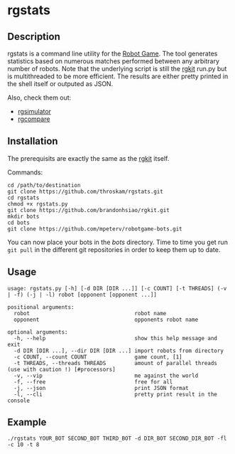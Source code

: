 rgstats
=======

Description
-----------

rgstats is a command line utility for the [Robot Game](http://robotgame.org/ "Robot Game").
The tool generates statistics based on numerous matches performed between any arbitrary number of robots.
Note that the underlying script is still the [rgkit](https://github.com/brandonhsiao/rgkit "rgkit") run.py but is multithreaded to be more efficient.
The results are either pretty printed in the shell itself or outputed as JSON.

Also, check them out:
- [rgsimulator](https://github.com/mpeterv/rgsimulator "rgsimulator")
- [rgcompare](https://github.com/mueslo/rgcompare "rgcompare")

Installation
---------------

The prerequisits are exactly the same as the [rgkit](https://github.com/brandonhsiao/rgkit "rgkit") itself.

Commands:

	cd /path/to/destination
	git clone https://github.com/throskam/rgstats.git
	cd rgstats
	chmod +x rgstats.py
	git clone https://github.com/brandonhsiao/rgkit.git
	mkdir bots
	cd bots
	git clone https://github.com/mpeterv/robotgame-bots.git

You can now place your bots in the _bots_ directory.
Time to time you get run `git pull` in the different git repositories in order to keep them up to date.

Usage
-----

	usage: rgstats.py [-h] [-d DIR [DIR ...]] [-c COUNT] [-t THREADS] (-v | -f) (-j | -l) robot [opponent [opponent ...]]

	positional arguments:
	  robot                                 robot name
	  opponent                              opponents robot name

	optional arguments:
	  -h, --help                            show this help message and exit
	  -d DIR [DIR ...], --dir DIR [DIR ...] import robots from directory
	  -c COUNT, --count COUNT               game count, [1]
	  -t THREADS, --threads THREADS         amount of parallel threads (use with caution !) [#processors]
	  -v, --vip                             me against the world
	  -f, --free                            free for all
	  -j, --json                            print JSON format
	  -l, --cli                             pretty print result in the console

Example
-------

	./rgstats YOUR_BOT SECOND_BOT THIRD_BOT -d DIR_BOT SECOND_DIR_BOT -fl -c 10 -t 8
